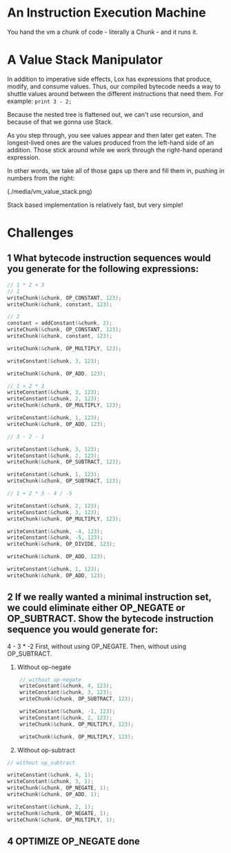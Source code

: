# An Instruction Execution Machine
You hand the vm a chunk of code - literally a Chunk - and it runs it.

# A Value Stack Manipulator
In addition to imperative side effects, Lox has expressions that produce, modify, and consume values. Thus, our compiled bytecode needs a way to shuttle values around between the different instructions that need them. For example:
```print 3 - 2;```

Because the nested tree is flattened out, we can't use recursion, and because of that we gonna use Stack.

As you step through, you see values appear and then later get eaten. The longest-lived ones are the values produced from the left-hand side of an addition.
Those stick around while we work through the right-hand operand expression.

In other words, we take all of those gaps up there and fill them in, pushing in numbers from the right:

(./media/vm_value_stack.png)

Stack based implementation is relatively fast, but very simple!

# Challenges
## 1 What bytecode instruction sequences would you generate for the following expressions:

```c
// 1 * 2 + 3
// 1
writeChunk(&chunk, OP_CONSTANT, 123);
writeChunk(&chunk, constant, 123);

// 2
constant = addConstant(&chunk, 2);
writeChunk(&chunk, OP_CONSTANT, 123);
writeChunk(&chunk, constant, 123);

writeChunk(&chunk, OP_MULTIPLY, 123);

writeConstant(&chunk, 3, 123);

writeChunk(&chunk, OP_ADD, 123);
```

```c
// 1 + 2 * 3
writeConstant(&chunk, 3, 123);
writeConstant(&chunk, 2, 123);
writeChunk(&chunk, OP_MULTIPLY, 123);

writeConstant(&chunk, 1, 123);
writeChunk(&chunk, OP_ADD, 123);
```

```c
// 3 - 2 - 1

writeConstant(&chunk, 3, 123);
writeConstant(&chunk, 2, 123);
writeChunk(&chunk, OP_SUBTRACT, 123);

writeConstant(&chunk, 1, 123);
writeChunk(&chunk, OP_SUBTRACT, 123);
```

``` c
// 1 + 2 * 3 - 4 / -5

writeConstant(&chunk, 2, 123);
writeConstant(&chunk, 3, 123);
writeChunk(&chunk, OP_MULTIPLY, 123);

writeConstant(&chunk, -4, 123);
writeConstant(&chunk, -5, 123);
writeChunk(&chunk, OP_DIVIDE, 123);

writeChunk(&chunk, OP_ADD, 123);

writeConstant(&chunk, 1, 123);
writeChunk(&chunk, OP_ADD, 123);

```
## 2 If we really wanted a minimal instruction set, we could eliminate either OP_NEGATE or OP_SUBTRACT. Show the bytecode instruction sequence you would generate for:

4 - 3 * -2
First, without using OP_NEGATE. Then, without using OP_SUBTRACT.

1. Without op-negate
```c
	// without op-negate
	writeConstant(&chunk, 4, 123);
	writeConstant(&chunk, 3, 123);
	writeChunk(&chunk, OP_SUBTRACT, 123);

	writeConstant(&chunk, -1, 123);
	writeConstant(&chunk, 2, 123);
	writeChunk(&chunk, OP_MULTIPLY, 123);

	writeChunk(&chunk, OP_MULTIPLY, 123);
```
2. Without op-subtract
```c
// without op_subtract

writeConstant(&chunk, 4, 1);
writeConstant(&chunk, 3, 1);
writeChunk(&chunk, OP_NEGATE, 1);
writeChunk(&chunk, OP_ADD, 1);

writeConstant(&chunk, 2, 1);
writeChunk(&chunk, OP_NEGATE, 1);
writeChunk(&chunk, OP_MULTIPLY, 1);
```


## 4 OPTIMIZE OP_NEGATE done
